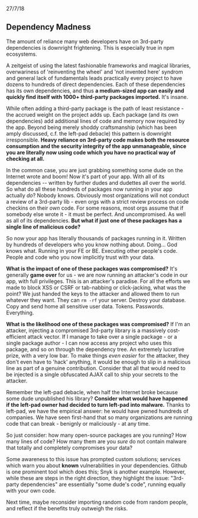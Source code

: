 <!-- {"created_at": "2018-07-27"} -->
<span class='date'> 27/7/18 </span>
## Dependency Madness

The amount of reliance many web developers have on 3rd-party dependencies is downright frightening. This is especially true in npm ecosystems.

A zeitgeist of using the latest fashionable frameworks and magical libraries, overwariness of 'reinventing the wheel' and 'not invented here' syndrom and general lack of fundamentals leads practically every project to have dozens to hundreds of direct dependencies. Each of these dependencies has its own dependencies, and thus **a medium-sized app can easily and quickly find itself with 1000+ third-party packages imported.** It's insane. 

While often adding a third-party package is the path of least resistance - the accrued weight on the project adds up. Each package (and its own dependencies) add additional lines of code and memory now required by the app. Beyond being merely shoddy craftsmanship (which has been amply discussed, c.f. the left-pad debacle) this pattern is downright irresponsible. **Heavy reliance on 3rd-party code makes both the resource consumption and the security integrity of the app unmanageable, since you are literally now using code which you have no practical way of checking at all.**

In the common case, you are just grabbing something some dude on the Internet wrote and boom! Now it's part of your app. With all of its dependencies -- written by further dudes and dudettes all over the world. So what do all these hundreds of packages now running in your app actually _do_? Nobody knows. Obviously most organizations will not conduct a review of a 3rd-party lib - even orgs with a strict review process on code checkins on their _own_ code. For some reasons, most orgs assume that if somebody else wrote it - it must be perfect. And uncompromised. As well as all of its dependencies. **But what if just one of these packages has a single line of malicious code?**

So now your app has literally thousands of packages running in it. Written by hundreds of developers who you know nothing about. Doing... God knows what. Running in your FE or BE. Executing other people's code. People and code who you now implicitly trust with your data. 

**What is the impact of one of these packages was compromised?** It's generally **game over** for us - we are now running an attacker's code in our app, with full privileges. This is an attacker's paradise. For all the efforts we made to block XSS or CSRF or tab-nabbing or click-jacking, what was the point? We just handed the keys to the attacker and allowed them to run whatever they want. They can `rm -rf` your server. Destroy your database. Copy and send home all sensitive user data. Tokens. Passwords. Everything. 

**What is the likelihood one of these packages was compromised?** If I'm an attacker, injecting a compromised 3rd-party library is a massively cost-efficient attack vector. If I manage to take over a single package - or a single package author - I can now access any project who uses this package, and so on through the dependency tree. An extremely lucrative prize, with a very low bar. To make things _even easier_ for the attacker, they don't even have to 'hack' anything, it would be enough to slip in a malicious line as part of a genuine contribution. Consider that all that would need to be injected is a single obfuscated AJAX call to ship your secrets to the attacker. 

Remember the left-pad debacle, when half the Internet broke because some dude unpublished his library? **Consider what would have happened if the left-pad owner had decided to turn left-pad into malware.** Thanks to left-pad, we have the empirical answer: he would have pwned hundreds of companies. We have seen first-hand that so many organizations are running code that can break - benignly or maliciously - at any time. 

So just consider: how many open-source packages are you running? How many lines of code? How many them are you _sure_ do not contain malware that totally and completely compromises your data?

Some awareness to this issue has prompted custom solutions; services which warn you about **known** vulnerabilities in your dependencies. Github is one prominent tool which does this; Snyk is another example. However, while these are steps in the right direction, they highlight the issue: "3rd-party dependencies" are essentially "some dude's code", running equally with your own code. 

Next time, maybe reconsider importing random code from random people, and reflect if the benefits truly outweigh the risks. 

